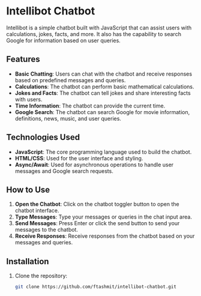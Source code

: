 # Intellibot Chatbot

Intellibot is a simple chatbot built with JavaScript that can assist users with calculations, jokes, facts, and more. It also has the capability to search Google for information based on user queries.

## Features

- **Basic Chatting**: Users can chat with the chatbot and receive responses based on predefined messages and queries.
- **Calculations**: The chatbot can perform basic mathematical calculations.
- **Jokes and Facts**: The chatbot can tell jokes and share interesting facts with users.
- **Time Information**: The chatbot can provide the current time.
- **Google Search**: The chatbot can search Google for movie information, definitions, news, music, and user queries.

## Technologies Used

- **JavaScript**: The core programming language used to build the chatbot.
- **HTML/CSS**: Used for the user interface and styling.
- **Async/Await**: Used for asynchronous operations to handle user messages and Google search requests.

## How to Use

1. **Open the Chatbot**: Click on the chatbot toggler button to open the chatbot interface.
2. **Type Messages**: Type your messages or queries in the chat input area.
3. **Send Messages**: Press Enter or click the send button to send your messages to the chatbot.
4. **Receive Responses**: Receive responses from the chatbot based on your messages and queries.

## Installation

1. Clone the repository:

   ```bash
   git clone https://github.com/ftashmit/intellibot-chatbot.git
